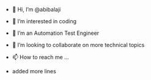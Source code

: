 - 👋 Hi, I’m @abibalaji
- 👀 I’m interested in coding
- 🌱 I’m an Automation Test Engineer
- 💞️ I’m looking to collaborate on more technical topics
- 📫 How to reach me ...

- added more lines

<!---
abibalaji/abibalaji is a ✨ special ✨ repository because its `README.md` (this file) appears on your GitHub profile.
You can click the Preview link to take a look at your changes.
--->
